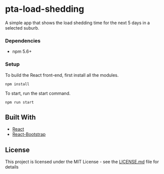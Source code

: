 # pta-load-shedding

A simple app that shows the load shedding time for the next 5 days in a selected suburb.

### Dependencies

* npm 5.6+

### Setup

To build the React front-end, first install all the modules.

```
npm install
```

To start, run the start command.


```
npm run start
```


## Built With

* [React](https://reactjs.org/)
* [React-Bootstrap](https://react-bootstrap.github.io/)

## License

This project is licensed under the MIT License - see the [LICENSE.md](LICENSE.md) file for details
